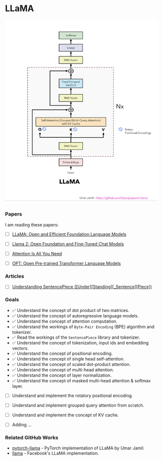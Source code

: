 # **LLaMA**
![](llama.png)


### **Papers**  
I am reading these papers:
- [ ] [LLaMA: Open and Efficient Foundation Language Models](https://ai.meta.com/research/publications/llama-open-and-efficient-foundation-language-models/)
- [ ] [Llama 2: Open Foundation and Fine-Tuned Chat Models](https://ai.meta.com/research/publications/llama-2-open-foundation-and-fine-tuned-chat-models/)
- [ ] [Attention Is All You Need](https://arxiv.org/abs/1706.03762)
- [ ] [OPT: Open Pre-trained Transformer Language Models](https://arxiv.org/abs/2205.01068)


### **Articles**
- [ ] [Understanding SentencePiece ([Under][Standing][_Sentence][Piece])](https://colabdoge.medium.com/understanding-sentencepiece-under-standing-sentence-piece-ac8da59f6b08)


### **Goals**
- ✅ Understand the concept of dot product of two matrices. 
- ✅ Understand the concept of autoregressive language models.
- ✅ Understand the concept of attention computation.
- ✅ Understand the workings of `Byte-Pair Encoding` (BPE) algorithm and tokenizer. 
- ✅ Read the workings of the `SentencePiece` library and tokenizer.
- ✅ Understand the concept of tokenization, input ids and embedding vectors.
- ✅ Understand the concept of positional encoding.
- ✅ Understand the concept of single head self-attention.
- ✅ Understand the concept of scaled dot-product attention.
- ✅ Understand the concept of multi-head attention.
- ✅ Understand the concept of layer normalization.
- ✅ Understand the concept of masked multi-head attention & softmax layer.
- [ ] Understand and implement the rotatory positional encoding.
- [ ] Understand and implement grouped query attention from scratch.
- [ ] Understand and implement the concept of KV cache.
- [ ] Adding ...


### **Related GitHub Works**
- [pytorch-llama](https://github.com/hkproj/pytorch-llama/tree/main) - PyTorch implementation of LLaMA by Umar Jamil.
- [llama](https://github.com/facebookresearch/llama) - Facebook's LLaMA implementation.